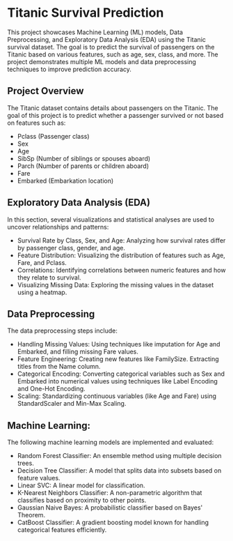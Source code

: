 # Titanic Survival Prediction
This project showcases Machine Learning (ML) models, Data Preprocessing, and Exploratory Data Analysis (EDA) using the Titanic survival dataset. The goal is to predict the survival of passengers on the Titanic based on various features, such as age, sex, class, and more. The project demonstrates multiple ML models and data preprocessing techniques to improve prediction accuracy.
## Project Overview

The Titanic dataset contains details about passengers on the Titanic. The goal of this project is to predict whether a passenger survived or not based on features such as:

- Pclass (Passenger class)
- Sex
- Age 
- SibSp (Number of siblings or spouses aboard)
- Parch (Number of parents or children aboard)
- Fare
- Embarked (Embarkation location)

## Exploratory Data Analysis (EDA)

In this section, several visualizations and statistical analyses are used to uncover relationships and patterns:

- Survival Rate by Class, Sex, and Age: Analyzing how survival rates differ by passenger class, gender, and age.
- Feature Distribution: Visualizing the distribution of features such as Age, Fare, and Pclass.
- Correlations: Identifying correlations between numeric features and how they relate to survival.
- Visualizing Missing Data: Exploring the missing values in the dataset using a heatmap.

## Data Preprocessing

The data preprocessing steps include:

- Handling Missing Values: Using techniques like imputation for Age and Embarked, and filling missing Fare values.
- Feature Engineering: Creating new features like FamilySize. Extracting titles from the Name column.
- Categorical Encoding: Converting categorical variables such as Sex and Embarked into numerical values using techniques like Label Encoding and One-Hot Encoding.
- Scaling: Standardizing continuous variables (like Age and Fare) using StandardScaler and Min-Max Scaling.

##  Machine Learning:
The following machine learning models are implemented and evaluated:

- Random Forest Classifier: An ensemble method using multiple decision trees.
- Decision Tree Classifier: A model that splits data into subsets based on feature values.
- Linear SVC: A linear model for classification.
- K-Nearest Neighbors Classifier: A non-parametric algorithm that classifies based on proximity to other points.
- Gaussian Naive Bayes: A probabilistic classifier based on Bayes' Theorem.
- CatBoost Classifier: A gradient boosting model known for handling categorical features efficiently.
